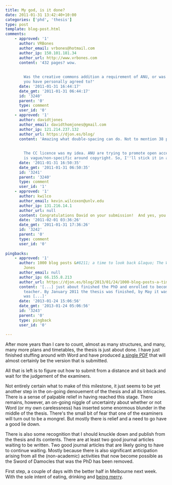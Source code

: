 ```yaml
---
title: My god, is it done?
date: 2011-01-31 13:42:40+10:00
categories: ['phd', 'thesis']
type: post
template: blog-post.html
comments:
    - approved: '1'
      author: VRBones
      author_email: vrbones@hotmail.com
      author_ip: 150.101.181.34
      author_url: http://www.vrbones.com
      content: '432 pages? wow.
    
    
        Was the creative commons addition a requirement of ANU, or was that something
        you have personally agreed to?'
      date: '2011-01-31 16:44:17'
      date_gmt: '2011-01-31 06:44:17'
      id: '3240'
      parent: '0'
      type: comment
      user_id: '0'
    - approved: '1'
      author: davidtjones
      author_email: davidthomjones@gmail.com
      author_ip: 121.214.237.132
      author_url: https://djon.es/blog/
      content: 'Amazing what double-spacing can do. Not to mention 38 pages of references.
    
    
        The CC licence was my idea. ANU are trying to promote open access but the policy
        is vague/non-specific around copyright. So, I''ll stick it in and see how it goes.'
      date: '2011-01-31 16:50:35'
      date_gmt: '2011-01-31 06:50:35'
      id: '3241'
      parent: '3240'
      type: comment
      user_id: '1'
    - approved: '1'
      author: kwilco
      author_email: kevin.wilcoxon@unlv.edu
      author_ip: 131.216.14.1
      author_url: null
      content: Congratulations David on your submission!  And yes, you should publish!!!!
      date: '2011-02-01 03:36:26'
      date_gmt: '2011-01-31 17:36:26'
      id: '3242'
      parent: '0'
      type: comment
      user_id: '0'
    
pingbacks:
    - approved: '1'
      author: 1000 blog posts &#8211; a time to look back &laquo; The Weblog of (a) David
        Jones
      author_email: null
      author_ip: 66.155.8.213
      author_url: https://djon.es/blog/2013/01/24/1000-blog-posts-a-time-to-look-back/
      content: '[...] just about finished the PhD and enrolled to become a high school
        teacher. By January 2011 the thesis was finished, by May it was accepted and graduation
        was [...]'
      date: '2013-01-24 15:06:56'
      date_gmt: '2013-01-24 05:06:56'
      id: '3243'
      parent: '0'
      type: pingback
      user_id: '0'
    
---
```

After more years than I care to count, almost as many structures, and many, many more plans and timetables, the thesis is just about done. I have just finished stuffing around with Word and have produced [a single PDF](http://davidtjones.files.wordpress.com/2011/01/thesiscomplete.pdf) that will almost certainly be the version that is submitted.

All that is left is to figure out how to submit from a distance and sit back and wait for the judgement of the examiners.

Not entirely certain what to make of this milestone, it just seems to be yet another step in the on-going denouement of the thesis and all its intricacies. There is a sense of palpable relief in having reached this stage. There remains, however, an on-going niggle of uncertainty about whether or not Word (or my own carelessness) has inserted some enormous blunder in the middle of the thesis. There's the small bit of fear that one of the examiners will turn out to be a mongrel. But mostly there is relief and a need to go have a good lie down.

There is also some recognition that I should knuckle down and publish from the thesis and its contents. There are at least two good journal articles waiting to be written. Two good journal articles that are likely going to have to continue waiting. Mostly because there is also significant anticipation arising from all the (non-academic) activities that now become possible as the Sword of Damocles that was the PhD has been removed.

First step, a couple of days with the better half in Melbourne next week. With the sole intent of eating, drinking and [being merry](http://www.theaureview.com/the-goss/joe-cocker-to-tour-australia-in-february-with-george-thorogood-the-destroyers).
